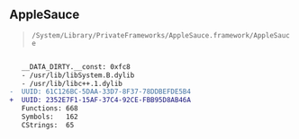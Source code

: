 ## AppleSauce

> `/System/Library/PrivateFrameworks/AppleSauce.framework/AppleSauce`

```diff

   __DATA_DIRTY.__const: 0xfc8
   - /usr/lib/libSystem.B.dylib
   - /usr/lib/libc++.1.dylib
-  UUID: 61C126BC-5DAA-33D7-8F37-78DDBEFDE5B4
+  UUID: 2352E7F1-15AF-37C4-92CE-FBB95D8AB46A
   Functions: 668
   Symbols:   162
   CStrings:  65

```
